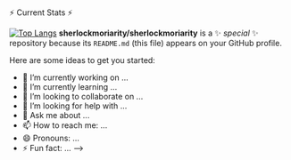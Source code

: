 

⚡ Current Stats ⚡

[![Top Langs](https://github-readme-stats.vercel.app/api/top-langs/?username=sherlockmoriarity)](https://github.com/anuraghazra/github-readme-stats)
**sherlockmoriarity/sherlockmoriarity** is a ✨ _special_ ✨ repository because its `README.md` (this file) appears on your GitHub profile.

Here are some ideas to get you started:

- 🔭 I’m currently working on ...
- 🌱 I’m currently learning ...
- 👯 I’m looking to collaborate on ...
- 🤔 I’m looking for help with ...
- 💬 Ask me about ...
- 📫 How to reach me: ...
- 😄 Pronouns: ...
- ⚡ Fun fact: ...
-->
